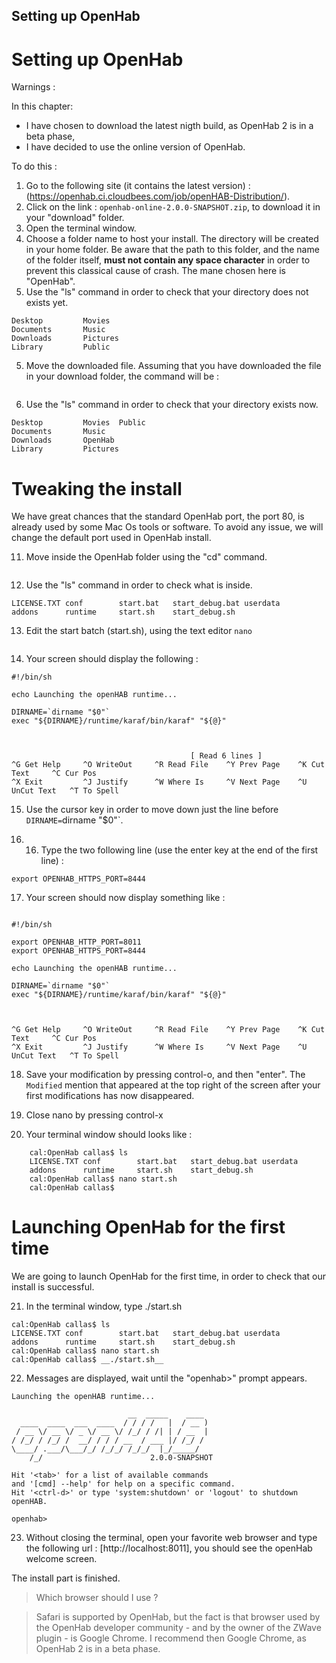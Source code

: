 Setting up OpenHab
-------------------------------


Setting up OpenHab
===============================

Warnings :

In this chapter:
- I have chosen to download the latest nigth build, as OpenHab 2 is in a beta phase,
- I have decided to use the online version of OpenHab.

To do this :

1. Go to the following site (it contains the latest version) : (https://openhab.ci.cloudbees.com/job/openHAB-Distribution/).
2. Click on the link : `openhab-online-2.0.0-SNAPSHOT.zip`, to download it in your "download" folder.
3. Open the terminal window.
3. Choose a folder name to host your install. The directory will be created in your home folder. Be aware that the path to this folder, and the name of the folder itself, __must not contain any space character__ in order to prevent this classical cause of crash. The mane chosen here is "OpenHab".
4. Use the "ls" command in order to check that your directory does not exists yet.

```cal:~ callas$ ls
Desktop			Movies
Documents		Music
Downloads		Pictures
Library			Public
```

5. Move the downloaded file. Assuming that you have downloaded the file in your download folder, the command will be : 
```cal:~ admin$ mv Downloads/openhab-online-2 OpenHab
```

6. Use the "ls" command in order to check that your directory exists now.

```cal:~ callas$ ls
Desktop			Movies	Public
Documents		Music
Downloads		OpenHab
Library			Pictures
```

Tweaking the install
================================

We have great chances that the standard OpenHab port, the port 80, is already used by some Mac Os tools or software. To avoid any issue, we will change the default port used in OpenHab install.

11. Move inside the OpenHab folder using the "cd" command.

```cal:~ callas$ cd OpenHab/
```

12. Use the "ls" command in order to check what is inside.

```cal:OpenHab admin$ ls
LICENSE.TXT	conf		start.bat	start_debug.bat	userdata
addons		runtime		start.sh	start_debug.sh
```

13. Edit the start batch (start.sh), using the text editor `nano`

```cal:OpenHab admin$ nano start.sh
```

14. Your screen should display the following :

```GNU nano 2.0.6                    File: start.sh
#!/bin/sh

echo Launching the openHAB runtime...

DIRNAME=`dirname "$0"`
exec "${DIRNAME}/runtime/karaf/bin/karaf" "${@}"



                                        [ Read 6 lines ]
^G Get Help     ^O WriteOut     ^R Read File    ^Y Prev Page    ^K Cut Text     ^C Cur Pos
^X Exit         ^J Justify      ^W Where Is     ^V Next Page    ^U UnCut Text   ^T To Spell
```

15. Use the cursor key in order to move down just the line before `DIRNAME=`dirname "$0"`.

17. 16. Type the two following line (use the enter key at the end of the first line) :

```export OPENHAB_HTTP_PORT=8011
export OPENHAB_HTTPS_PORT=8444
```

17. Your screen should now display something like :
```GNU nano 2.0.6                    File: start.sh                                    Modified

#!/bin/sh

export OPENHAB_HTTP_PORT=8011
export OPENHAB_HTTPS_PORT=8444

echo Launching the openHAB runtime...

DIRNAME=`dirname "$0"`
exec "${DIRNAME}/runtime/karaf/bin/karaf" "${@}"



^G Get Help     ^O WriteOut     ^R Read File    ^Y Prev Page    ^K Cut Text     ^C Cur Pos
^X Exit         ^J Justify      ^W Where Is     ^V Next Page    ^U UnCut Text   ^T To Spell
```

18. Save your modification by pressing control-o, and then "enter". The `Modified` mention that appeared at the top right of the screen after your first modifications has now disappeared.

19. Close nano by pressing control-x

20. Your terminal window should looks like :

```cal:~ admin$ cd OpenHab/
	cal:OpenHab callas$ ls
	LICENSE.TXT	conf		start.bat	start_debug.bat	userdata
	addons		runtime		start.sh	start_debug.sh
	cal:OpenHab callas$ nano start.sh
	cal:OpenHab callas$
```

Launching OpenHab for the first time
============================================

We are going to launch OpenHab for the first time, in order to check that our install is successful.

21. In the terminal window, type ./start.sh

```cal:~ admin$ cd OpenHab/
cal:OpenHab callas$ ls
LICENSE.TXT	conf		start.bat	start_debug.bat	userdata
addons		runtime		start.sh	start_debug.sh
cal:OpenHab callas$ nano start.sh
cal:OpenHab callas$ __./start.sh__
```

22. Messages are displayed, wait until the "openhab>" prompt appears.

```cal:OpenHab admin$ ./start.sh
Launching the openHAB runtime...

   	                      __  _____    ____
  ____  ____  ___  ____  / / / /   |  / __ )
 / __ \/ __ \/ _ \/ __ \/ /_/ / /| | / __  |
/ /_/ / /_/ /  __/ / / / __  / ___ |/ /_/ /
\____/ .___/\___/_/ /_/_/ /_/_/  |_/_____/
    /_/                        2.0.0-SNAPSHOT

Hit '<tab>' for a list of available commands
and '[cmd] --help' for help on a specific command.
Hit '<ctrl-d>' or type 'system:shutdown' or 'logout' to shutdown openHAB.

openhab>
```

23. Without closing the terminal, open your favorite web browser and type the following url : [http://localhost:8011], you should see the openHab welcome screen.

The install part is finished.

> Which browser should I use ?

> Safari is supported by OpenHab, but the fact is that browser used by the OpenHab developer community - and by the owner of the ZWave plugin - is Google Chrome.
> I recommend then Google Chrome, as OpenHab 2 is in a beta phase.

